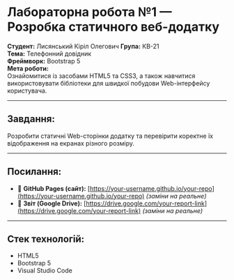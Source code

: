 # Лабораторна робота №1 — Розробка статичного веб-додатку

**Студент:** Лисянський Кіріл Олегович
**Група:** КВ-21  
**Тема:** Телефонний довідник  
**Фреймворк:** Bootstrap 5  
**Мета роботи:**  
Ознайомитися із засобами HTML5 та CSS3, а також навчитися використовувати бібліотеки для швидкої побудови Web-інтерфейсу користувача.

---

## Завдання:
Розробити статичні Web-сторінки додатку та перевірити коректне їх відображення на екранах різного розміру.


---

## Посилання:

- 🔗 **GitHub Pages (сайт):** [https://your-username.github.io/your-repo](https://your-username.github.io/your-repo) *(заміни на реальне)*
- 📄 **Звіт (Google Drive):** [https://drive.google.com/your-report-link](https://drive.google.com/your-report-link) *(заміни на реальне)*

---

## Стек технологій:

- HTML5
- Bootstrap 5
- Visual Studio Code
